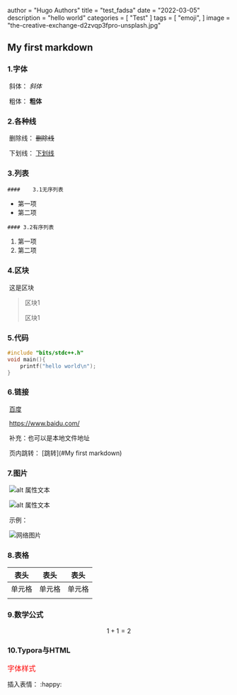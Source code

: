 author = "Hugo Authors"
title = "test_fadsa"
date = "2022-03-05"
description = "hello world"
categories = [
    "Test"
]
tags = [
    "emoji",
]
image = "the-creative-exchange-d2zvqp3fpro-unsplash.jpg"



## My first markdown

### 1.字体

​	斜体：  _斜体_

​	粗体：  __粗体__

### 2.各种线

​	删除线： ~~删除线~~

​	下划线： <u>下划线</u>

### 3.列表

	#### 	3.1无序列表

   * 第一项
   * 第二项

    #### 3.2有序列表

1. 第一项
2. 第二项

### 4.区块

​	这是区块

> 区块1
>
> 区块1

### 5.代码

```c++
#include "bits/stdc++.h"
void main(){
	printf("hello world\n");
}
```

### 6.链接

​	[百度](https://www.baidu.com/)

​	<https://www.baidu.com/>

​		补充：也可以是本地文件地址

​	页内跳转： [跳转](#My first markdown)

### 7.图片

​	![alt 属性文本](图片地址) 

​	![alt 属性文本](图片地址 "可选标题")

​	示例：

​	![网络图片](http://static.runoob.com/images/runoob-logo.png "菜鸟教程")

### 8.表格

| 表头   | 表头   | 表头   |
| ------ | ------ | ------ |
| 单元格 | 单元格 | 单元格 |
|        |        |        |

### 9.数学公式

$$
1 + 1 = 2
$$

### 10.Typora与HTML

<font size=3 color="red">字体样式</font>

插入表情：  :happy:





































